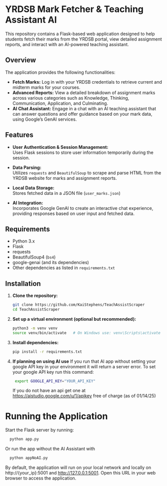 # YRDSB Mark Fetcher & Teaching Assistant AI

This repository contains a Flask-based web application designed to help students fetch their marks from the YRDSB portal, view detailed assignment reports, and interact with an AI-powered teaching assistant.

## Overview

The application provides the following functionalities:
- **Fetch Marks:** Log in with your YRDSB credentials to retrieve current and midterm marks for your courses.
- **Advanced Reports:** View a detailed breakdown of assignment marks across various categories such as Knowledge, Thinking, Communication, Application, and Culminating.
- **AI Chat Assistant:** Engage in a chat with an AI teaching assistant that can answer questions and offer guidance based on your mark data, using Google’s GenAI services.

## Features

- **User Authentication & Session Management:**  
  Uses Flask sessions to store user information temporarily during the session.
  
- **Data Parsing:**  
  Utilizes `requests` and `BeautifulSoup` to scrape and parse HTML from the YRDSB website for marks and assignment reports.

- **Local Data Storage:**  
  Stores fetched data in a JSON file (`user_marks.json`)

- **AI Integration:**  
  Incorporates Google GenAI to create an interactive chat experience, providing responses based on user input and fetched data.

## Requirements

- Python 3.x
- Flask
- requests
- BeautifulSoup4 (`bs4`)
- google-genai (and its dependencies)
- Other dependencies as listed in `requirements.txt`

## Installation

1. **Clone the repository:**
   ```bash
   git clone https://github.com/KaiStephens/TeachAssistScraper
   cd TeachAssistScraper

2. **Set up a virtual environment (optional but recommended):**
    ```bash
    python3 -m venv venv
    source venv/bin/activate   # On Windows use: venv\Scripts\activate

3. **Install dependencies:**
    ```bash
    pip install -r requirements.txt
    ```
    
4. **If planning on using AI use** If you run that AI app without setting your google API key in your environment it will return a server error. To set your google API key run this command:

   ```bash
    export GOOGLE_API_KEY="YOUR_API_KEY"
    ```
   If you do not have an api get one at https://aistudio.google.com/u/1/apikey free of charge (as of 01/14/25)

# Running the Application
Start the Flask server by running:

  ```bash
    python app.py
  ```

Or run the app without the AI Assistant with

  ```bash
    python appNoAI.py
  ```

By default, the application will run on your local network and locally on http://{your_ip}:5001 and http://127.0.0.1:5001. Open this URL in your web browser to access the application.

